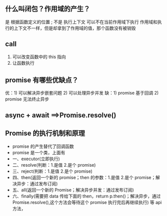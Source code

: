 ## 什么叫闭包？作用域的产生？

是 根据函数定义的位置 ; 不是 执行上下文
可以不在当前作用域下执行
作用域和执行的上下文不一样，但是却拿到了作用域的值，那个函数没有被销毁

## call

1. 可以改变函数中的 this 指向
2. 让函数执行

## promise 有哪些优缺点？

优：1) 可以解决异步嵌套问题 2) 可以处理异步并发
缺：1) promise 基于回调 2) promise 无法终止异步

## async + await ==>Promise.resolve()

## Promise 的执行机制和原理

- promise 的产生替代了回调函数
- promise 是一个类，上面有
- 一、executor(立即执行)
- 二、resolve(判断：1.是值 2.是个 promise)
- 三、reject(判断：1.是值 2.是个 promise)
- 四、then(返回一个新的 promise；then 的参数：1.是值 2.是个 promise；解决异步：通过发布订阅)
- 五、all(返回一个新的 Promise；解决异步并发：通过发布订阅)
- 六、finally(需要把 data 传给下面的 then，return p.then()；解决异步，通过 Promise.resolve(),这个方法会等待这个 promise 执行完后再继续执行) 等 api 方法，
